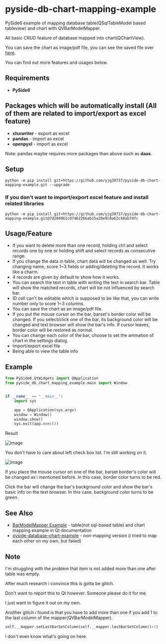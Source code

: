 # pyside-db-chart-mapping-example
PySide6 example of mapping database table(QSqlTableModel based tableview) and chart with QVBarModelMapper.

All basic CRUD feature of database mapped into chart(QChartView).

You can save the chart as image/pdf file, you can see the saved file over <a href="https://github.com/yjg30737/pyside-db-chart-mapping-example/tree/main/pyside_db_chart_mapping_example/save_chart_sample">here</a>.

You can find out more features and usages below. 

## Requirements
* <b>PySide6</b>

## Packages which will be automatically install (All of them are related to import/export as excel feature)
* <b>xlsxwriter</b> - export as excel
* <b>pandas</b> - import as excel
* <b>openpyxl</b> - import as excel

Note: pandas maybe requires more packages than above such as <b>daas</b>.

## Setup
`python -m pip install git+https://github.com/yjg30737/pyside-db-chart-mapping-example.git --upgrade`

### If you don't want to import/export excel feature and install related libraries
`python -m pip install git+https://github.com/yjg30737/pyside-db-chart-mapping-example.git@7d204961cd7462266ab15a20e9c0a62c40ab74fc`


## Usage/Feature
* If you want to delete more than one record, holding ctrl and select records one by one or holding shift and select records as consecutive range.
* If you change the data in table, chart data will be changed as well. Try changing name, score 1~3 fields or adding/deleting the record. It works like a charm.
* 4 records are given by default to show how it works.
* You can search the text in table with writing the text in search bar. Table will show the matched records, chart will be not influenced by search bar.
* ID cell can't be editable which is supposed to be like that, you can write number only to score 1~3 columns.
* You can save the chart as an image/pdf file.
* If you put the mouse cursor on the bar, barset's border color will be changed. If you select/click one of the bar, its background color will be changed and text browser will show the bar's info. If cursor leaves, border color will be restored as normal.
* You can change each color of the bar, choose to set the animation of chart in the settings dialog.
* Import/export excel file
* Being able to view the table info

## Example
```python
from PySide6.QtWidgets import QApplication
from pyside_db_chart_mapping_example.main import Window


if __name__ == "__main__":
    import sys

    app = QApplication(sys.argv)
    window = Window()
    window.show()
    sys.exit(app.exec())
```

Result

![image](https://user-images.githubusercontent.com/55078043/193983272-8689188f-b492-44a4-982a-ae6d6dd7d59e.png)

You don't have to care about left check box list. I'm still working on it.

![image](https://user-images.githubusercontent.com/55078043/193983236-7e5522fd-0cd9-42d7-93a1-f2266691bb51.png)

If you place the mouse cursor on one of the bar, barset border's color will be changed as i mentioned before. In this case, border color turns to be red.

Click the bar will change the bar's background color and show the bar's basic info on the text browser. In this case, background color turns to be green.

## See Also
* <a href="https://doc.qt.io/qt-6/qtcharts-barmodelmapper-example.html">BarModelMapper Example</a> - table(not sql-based table) and chart mapping example in Qt documentation
* <a href="https://github.com/yjg30737/pyside-database-chart-example">pyside-database-chart-example</a> - non-mapping version (i tried to map each other on my own, but failed)

## Note
I'm struggling with the problem that item is not added more than one after table was empty.

After much research i convince this is gotta be glitch.

Don't want to report this to Qt however. Someone please do it for me. 

I just want to figure it out on my own. 

Another glitch i found is that you have to add more than one if you add 1 to the last column of the mapper(QVBarModelMapper).

```python
self.__mapper.setLastBarSetColumn(self.__mapper.lastBarSetColumn()+2)
```

I don't even know what's going on here.
